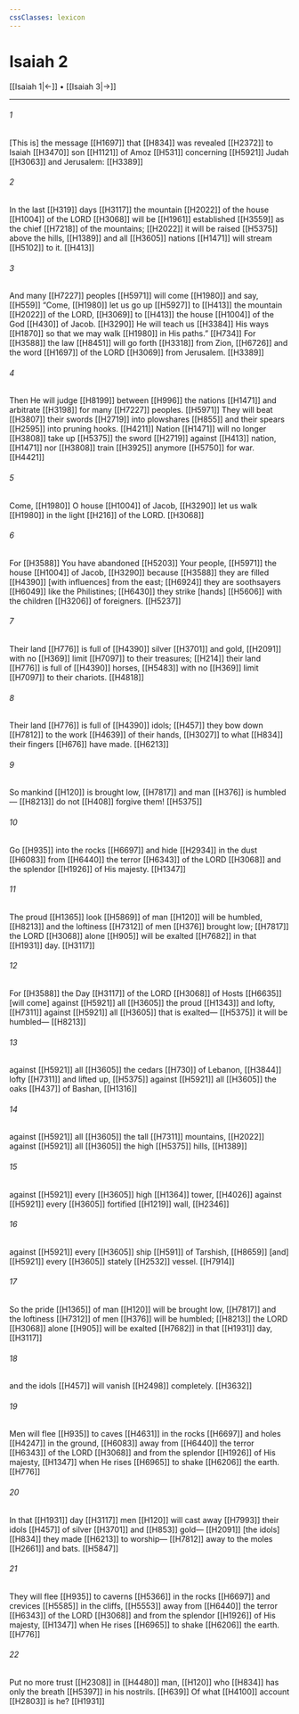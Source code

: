 ```yaml
---
cssClasses: lexicon
---
```


# Isaiah 2

[[Isaiah 1|←]] • [[Isaiah 3|→]]

---

###### 1
[This is] the message [[H1697]] that [[H834]] was revealed [[H2372]] to Isaiah [[H3470]] son [[H1121]] of Amoz [[H531]] concerning [[H5921]] Judah [[H3063]] and Jerusalem: [[H3389]]

###### 2
In the last [[H319]] days [[H3117]] the mountain [[H2022]] of the house [[H1004]] of the LORD [[H3068]] will be [[H1961]] established [[H3559]] as the chief [[H7218]] of the mountains; [[H2022]] it will be raised [[H5375]] above the hills, [[H1389]] and all [[H3605]] nations [[H1471]] will stream [[H5102]] to it. [[H413]]

###### 3
And many [[H7227]] peoples [[H5971]] will come [[H1980]] and say, [[H559]] “Come, [[H1980]] let us go up [[H5927]] to [[H413]] the mountain [[H2022]] of the LORD, [[H3069]] to [[H413]] the house [[H1004]] of the God [[H430]] of Jacob. [[H3290]] He will teach us [[H3384]] His ways [[H1870]] so that we may walk [[H1980]] in His paths.” [[H734]] For [[H3588]] the law [[H8451]] will go forth [[H3318]] from Zion, [[H6726]] and the word [[H1697]] of the LORD [[H3069]] from Jerusalem. [[H3389]]

###### 4
Then He will judge [[H8199]] between [[H996]] the nations [[H1471]] and arbitrate [[H3198]] for many [[H7227]] peoples. [[H5971]] They will beat [[H3807]] their swords [[H2719]] into plowshares [[H855]] and their spears [[H2595]] into pruning hooks. [[H4211]] Nation [[H1471]] will no longer [[H3808]] take up [[H5375]] the sword [[H2719]] against [[H413]] nation, [[H1471]] nor [[H3808]] train [[H3925]] anymore [[H5750]] for war. [[H4421]]

###### 5
Come, [[H1980]] O house [[H1004]] of Jacob, [[H3290]] let us walk [[H1980]] in the light [[H216]] of the LORD. [[H3068]]

###### 6
For [[H3588]] You have abandoned [[H5203]] Your people, [[H5971]] the house [[H1004]] of Jacob, [[H3290]] because [[H3588]] they are filled [[H4390]] [with influences] from the east; [[H6924]] they are soothsayers [[H6049]] like the Philistines; [[H6430]] they strike [hands] [[H5606]] with the children [[H3206]] of foreigners. [[H5237]]

###### 7
Their land [[H776]] is full of [[H4390]] silver [[H3701]] and gold, [[H2091]] with no [[H369]] limit [[H7097]] to their treasures; [[H214]] their land [[H776]] is full of [[H4390]] horses, [[H5483]] with no [[H369]] limit [[H7097]] to their chariots. [[H4818]]

###### 8
Their land [[H776]] is full of [[H4390]] idols; [[H457]] they bow down [[H7812]] to the work [[H4639]] of their hands, [[H3027]] to what [[H834]] their fingers [[H676]] have made. [[H6213]]

###### 9
So mankind [[H120]] is brought low, [[H7817]] and man [[H376]] is humbled— [[H8213]] do not [[H408]] forgive them! [[H5375]]

###### 10
Go [[H935]] into the rocks [[H6697]] and hide [[H2934]] in the dust [[H6083]] from [[H6440]] the terror [[H6343]] of the LORD [[H3068]] and the splendor [[H1926]] of His majesty. [[H1347]]

###### 11
The proud [[H1365]] look [[H5869]] of man [[H120]] will be humbled, [[H8213]] and the loftiness [[H7312]] of men [[H376]] brought low; [[H7817]] the LORD [[H3068]] alone [[H905]] will be exalted [[H7682]] in that [[H1931]] day. [[H3117]]

###### 12
For [[H3588]] the Day [[H3117]] of the LORD [[H3068]] of Hosts [[H6635]] [will come] against [[H5921]] all [[H3605]] the proud [[H1343]] and lofty, [[H7311]] against [[H5921]] all [[H3605]] that is exalted— [[H5375]] it will be humbled— [[H8213]]

###### 13
against [[H5921]] all [[H3605]] the cedars [[H730]] of Lebanon, [[H3844]] lofty [[H7311]] and lifted up, [[H5375]] against [[H5921]] all [[H3605]] the oaks [[H437]] of Bashan, [[H1316]]

###### 14
against [[H5921]] all [[H3605]] the tall [[H7311]] mountains, [[H2022]] against [[H5921]] all [[H3605]] the high [[H5375]] hills, [[H1389]]

###### 15
against [[H5921]] every [[H3605]] high [[H1364]] tower, [[H4026]] against [[H5921]] every [[H3605]] fortified [[H1219]] wall, [[H2346]]

###### 16
against [[H5921]] every [[H3605]] ship [[H591]] of Tarshish, [[H8659]] [and] [[H5921]] every [[H3605]] stately [[H2532]] vessel. [[H7914]]

###### 17
So the pride [[H1365]] of man [[H120]] will be brought low, [[H7817]] and the loftiness [[H7312]] of men [[H376]] will be humbled; [[H8213]] the LORD [[H3068]] alone [[H905]] will be exalted [[H7682]] in that [[H1931]] day, [[H3117]]

###### 18
and the idols [[H457]] will vanish [[H2498]] completely. [[H3632]]

###### 19
Men will flee [[H935]] to caves [[H4631]] in the rocks [[H6697]] and holes [[H4247]] in the ground, [[H6083]] away from [[H6440]] the terror [[H6343]] of the LORD [[H3068]] and from the splendor [[H1926]] of His majesty, [[H1347]] when He rises [[H6965]] to shake [[H6206]] the earth. [[H776]]

###### 20
In that [[H1931]] day [[H3117]] men [[H120]] will cast away [[H7993]] their idols [[H457]] of silver [[H3701]] and [[H853]] gold— [[H2091]] [the idols] [[H834]] they made [[H6213]] to worship— [[H7812]] away to the moles [[H2661]] and bats. [[H5847]]

###### 21
They will flee [[H935]] to caverns [[H5366]] in the rocks [[H6697]] and crevices [[H5585]] in the cliffs, [[H5553]] away from [[H6440]] the terror [[H6343]] of the LORD [[H3068]] and from the splendor [[H1926]] of His majesty, [[H1347]] when He rises [[H6965]] to shake [[H6206]] the earth. [[H776]]

###### 22
Put no more trust [[H2308]] in [[H4480]] man, [[H120]] who [[H834]] has only the breath [[H5397]] in his nostrils. [[H639]] Of what [[H4100]] account [[H2803]] is he? [[H1931]]

